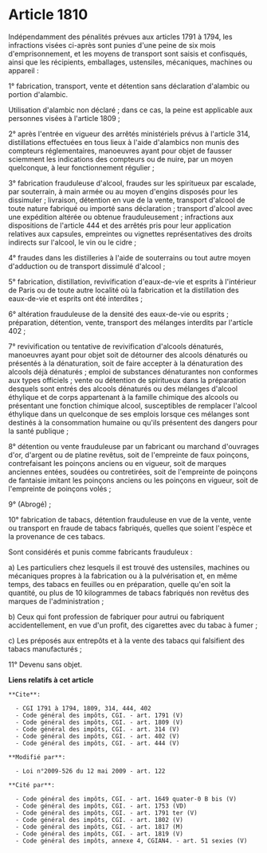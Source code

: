 # Article 1810

Indépendamment des pénalités prévues aux articles 1791 à 1794, les infractions visées ci-après sont punies d'une peine de six
mois d'emprisonnement, et les moyens de transport sont saisis et confisqués, ainsi que les récipients, emballages,
ustensiles, mécaniques, machines ou appareil : 

1° fabrication, transport, vente et détention sans déclaration d'alambic ou portion d'alambic. 

Utilisation d'alambic non déclaré ; dans ce cas, la peine est applicable aux personnes visées à l'article 1809 ; 

2° après l'entrée en vigueur des arrêtés ministériels prévus à l'article 314, distillations effectuées en tous lieux à l'aide
d'alambics non munis des compteurs réglementaires, manoeuvres ayant pour objet de fausser sciemment les indications des
compteurs ou de nuire, par un moyen quelconque, à leur fonctionnement régulier ; 

3° fabrication frauduleuse d'alcool, fraudes sur les spiritueux par escalade, par souterrain, à main armée ou au moyen
d'engins disposés pour les dissimuler ; livraison, détention en vue de la vente, transport d'alcool de toute nature fabriqué
ou importé sans déclaration ; transport d'alcool avec une expédition altérée ou obtenue frauduleusement ; infractions aux
dispositions de l'article 444 et des arrêtés pris pour leur application relatives aux capsules, empreintes ou vignettes
représentatives des droits indirects sur l'alcool, le vin ou le cidre ; 

4° fraudes dans les distilleries à l'aide de souterrains ou tout autre moyen d'adduction ou de transport dissimulé
d'alcool ; 

5° fabrication, distillation, revivification d'eaux-de-vie et esprits à l'intérieur de Paris ou de toute autre localité où la
fabrication et la distillation des eaux-de-vie et esprits ont été interdites ; 

6° altération frauduleuse de la densité des eaux-de-vie ou esprits ; préparation, détention, vente, transport des mélanges
interdits par l'article 402 ;

7° revivification ou tentative de revivification d'alcools dénaturés, manoeuvres ayant pour objet soit de détourner des
alcools dénaturés ou présentés à la dénaturation, soit de faire accepter à la dénaturation des alcools déjà dénaturés ;
emploi de substances dénaturantes non conformes aux types officiels ; vente ou détention de spiritueux dans la préparation
desquels sont entrés des alcools dénaturés ou des mélanges d'alcool éthylique et de corps appartenant à la famille chimique
des alcools ou présentant une fonction chimique alcool, susceptibles de remplacer l'alcool éthylique dans un quelconque de
ses emplois lorsque ces mélanges sont destinés à la consommation humaine ou qu'ils présentent des dangers pour la santé
publique ; 

8° détention ou vente frauduleuse par un fabricant ou marchand d'ouvrages d'or, d'argent ou de platine revêtus, soit de
l'empreinte de faux poinçons, contrefaisant les poinçons anciens ou en vigueur, soit de marques anciennes entées, soudées ou
contretirées, soit de l'empreinte de poinçons de fantaisie imitant les poinçons anciens ou les poinçons en vigueur, soit de
l'empreinte de poinçons volés ; 

9° (Abrogé) ; 

10° fabrication de tabacs, détention frauduleuse en vue de la vente, vente ou transport en fraude de tabacs fabriqués,
quelles que soient l'espèce et la provenance de ces tabacs. 

Sont considérés et punis comme fabricants frauduleux : 

a) Les particuliers chez lesquels il est trouvé des ustensiles, machines ou mécaniques propres à la fabrication ou à la
pulvérisation et, en même temps, des tabacs en feuilles ou en préparation, quelle qu'en soit la quantité, ou plus de 10
kilogrammes de tabacs fabriqués non revêtus des marques de l'administration ; 

b) Ceux qui font profession de fabriquer pour autrui ou fabriquent accidentellement, en vue d'un profit, des cigarettes avec
du tabac à fumer ; 

c) Les préposés aux entrepôts et à la vente des tabacs qui falsifient des tabacs manufacturés ; 

11° Devenu sans objet.

**Liens relatifs à cet article**

	**Cite**:

	  - CGI 1791 à 1794, 1809, 314, 444, 402
	  - Code général des impôts, CGI. - art. 1791 (V)
	  - Code général des impôts, CGI. - art. 1809 (V)
	  - Code général des impôts, CGI. - art. 314 (V)
	  - Code général des impôts, CGI. - art. 402 (V)
	  - Code général des impôts, CGI. - art. 444 (V)

	**Modifié par**:

	  - Loi n°2009-526 du 12 mai 2009 - art. 122

	**Cité par**:

	  - Code général des impôts, CGI. - art. 1649 quater-0 B bis (V)
	  - Code général des impôts, CGI. - art. 1753 (VD)
	  - Code général des impôts, CGI. - art. 1791 ter (V)
	  - Code général des impôts, CGI. - art. 1802 (V)
	  - Code général des impôts, CGI. - art. 1817 (M)
	  - Code général des impôts, CGI. - art. 1819 (V)
	  - Code général des impôts, annexe 4, CGIAN4. - art. 51 sexies (V)

